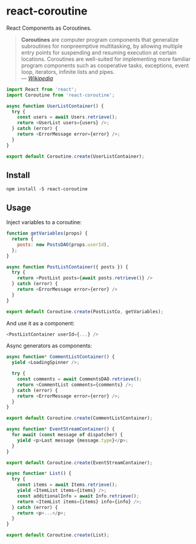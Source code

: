 # react-coroutine

React Components as Coroutines.

> **Coroutines** are computer program components that generalize subroutines for nonpreemptive multitasking, by allowing multiple entry points for suspending and resuming execution at certain locations. Coroutines are well-suited for implementing more familiar program components such as cooperative tasks, exceptions, event loop, iterators, infinite lists and pipes.  
> — _[Wikipedia](https://en.wikipedia.org/wiki/Coroutine)_

```javascript
import React from 'react';
import Coroutine from 'react-coroutine';

async function UserListContainer() {
  try {
    const users = await Users.retrieve();
    return <UserList users={users} />;
  } catch (error) {
    return <ErrorMessage error={error} />;
  }
}

export default Coroutine.create(UserListContainer);
```

## Install

    npm install -S react-coroutine

## Usage

Inject variables to a coroutine:

```javascript
function getVariables(props) {
  return {
    posts: new PostsDAO(props.userId),
  };
}

async function PostListContainer({ posts }) {
  try {
    return <PostList posts={await posts.retrieve()} />
  } catch (error) {
    return <ErrorMessage error={error} />
  }
}

export default Coroutine.create(PostListCo, getVariables);
```

And use it as a component:

```javascript
<PostListContainer userId={...} />
```

Async generators as components:

```javascript
async function* CommentListContainer() {
  yield <LoadingSpinner />;

  try {
    const comments = await CommentsDAO.retrieve();
    return <CommentList comments={comments} />;
  } catch (error) {
    return <ErrorMessage error={error} />;
  }
}

export default Coroutine.create(CommentListContainer);
```

```javascript
async function* EventStreamContainer() {
  for await (const message of dispatcher) {
    yield <p>Last message {message.type}</p>;
  }
}

export default Coroutine.create(EventStreamContainer);
```

```javascript
async function* List() {
  try {
    const items = await Items.retrieve();
    yield <ItemList items={items} />;
    const additionalInfo = await Info.retrieve();
    return <ItemList items={items} info={info} />;
  } catch (error) {
    return <p>...</p>;
  }
}

export default Coroutine.create(List);
```
